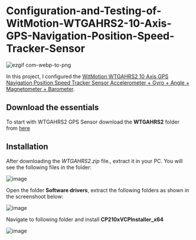 # Configuration-and-Testing-of-WitMotion-WTGAHRS2-10-Axis-GPS-Navigation-Position-Speed-Tracker-Sensor

![ezgif com-webp-to-png](https://github.com/SamiUddin-tech/Configuration-and-Testing-of-WitMotion-WTGAHRS2-10-Axis-GPS-Navigation-Position-Speed-Tracker-Sensor/assets/81253183/f9f41270-4134-487e-9351-f6df0cc01430)

In this project, I configured the [WitMotion WTGAHRS2 10 Axis GPS Navigation Position Speed Tracker Sensor Accelerometer + Gyro + Angle + Magnetometer + Barometer](https://www.wit-motion.com/inertial-navigation/witmotion-wtgahrs2-10-axis-gps.html).

## Download the essentials
To start with WTGAHRS2 GPS Sensor download the **WTGAHRS2** folder from [here](https://drive.google.com/drive/folders/1-ABAdZinHVIOFj4EbG0BjiA4Sj5-1Zlq)

## Installation
After downloading the *WTGAHRS2.zip* file., extract it in your PC. You will see the following files in the folder:

![image](https://github.com/SamiUddin-tech/Configuration-and-Testing-of-WitMotion-WTGAHRS2-10-Axis-GPS-Navigation-Position-Speed-Tracker-Sensor/assets/81253183/717ff5e2-165c-433d-bd49-accc98bfaf13)

Open the folder **Software drivers**, extract the following folders as shown in the screenshoot below:

![image](https://github.com/SamiUddin-tech/Configuration-and-Testing-of-WitMotion-WTGAHRS2-10-Axis-GPS-Navigation-Position-Speed-Tracker-Sensor/assets/81253183/ef413445-6bd8-4b06-9a75-99da9f41d8a4)

Navigate to following folder and install **CP210xVCPInstaller_x64**

![image](https://github.com/SamiUddin-tech/Configuration-and-Testing-of-WitMotion-WTGAHRS2-10-Axis-GPS-Navigation-Position-Speed-Tracker-Sensor/assets/81253183/e3e41081-3f02-484a-9609-bf9f6b6e59f0)









